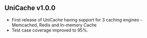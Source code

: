 ## UniCache v1.0.0
- First release of UniCache having support for 3 caching engines - Memcached, Redis and In-memory Cache
- Test case coverage improved to 95%.
